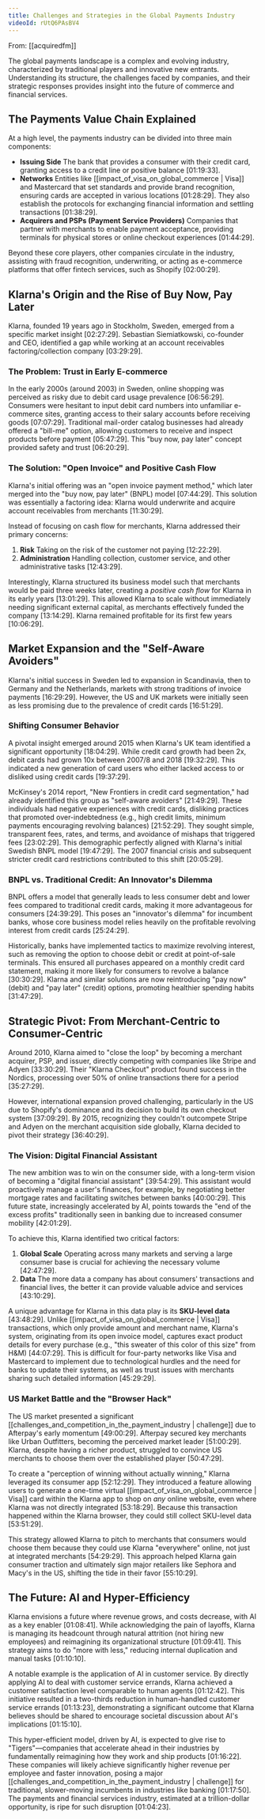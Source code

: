 ```yaml
---
title: Challenges and Strategies in the Global Payments Industry
videoId: rUtQ6PAsBV4
---
```


From: [[acquiredfm]] <br/> 

The global payments landscape is a complex and evolving industry, characterized by traditional players and innovative new entrants. Understanding its structure, the challenges faced by companies, and their strategic responses provides insight into the future of commerce and financial services.

## The Payments Value Chain Explained

At a high level, the payments industry can be divided into three main components:
*   **Issuing Side** The bank that provides a consumer with their credit card, granting access to a credit line or positive balance <a class="yt-timestamp" data-t="01:19:33">[01:19:33]</a>.
*   **Networks** Entities like [[impact_of_visa_on_global_commerce | Visa]] and Mastercard that set standards and provide brand recognition, ensuring cards are accepted in various locations <a class="yt-timestamp" data-t="01:28:29">[01:28:29]</a>. They also establish the protocols for exchanging financial information and settling transactions <a class="yt-timestamp" data-t="01:38:29">[01:38:29]</a>.
*   **Acquirers and PSPs (Payment Service Providers)** Companies that partner with merchants to enable payment acceptance, providing terminals for physical stores or online checkout experiences <a class="yt-timestamp" data-t="01:44:29">[01:44:29]</a>.

Beyond these core players, other companies circulate in the industry, assisting with fraud recognition, underwriting, or acting as e-commerce platforms that offer fintech services, such as Shopify <a class="yt-timestamp" data-t="02:00:29">[02:00:29]</a>.

## Klarna's Origin and the Rise of Buy Now, Pay Later

Klarna, founded 19 years ago in Stockholm, Sweden, emerged from a specific market insight <a class="yt-timestamp" data-t="02:27:29">[02:27:29]</a>. Sebastian Siemiatkowski, co-founder and CEO, identified a gap while working at an account receivables factoring/collection company <a class="yt-timestamp" data-t="03:29:29">[03:29:29]</a>.

### The Problem: Trust in Early E-commerce
In the early 2000s (around 2003) in Sweden, online shopping was perceived as risky due to debit card usage prevalence <a class="yt-timestamp" data-t="06:56:29">[06:56:29]</a>. Consumers were hesitant to input debit card numbers into unfamiliar e-commerce sites, granting access to their salary accounts before receiving goods <a class="yt-timestamp" data-t="07:07:29">[07:07:29]</a>. Traditional mail-order catalog businesses had already offered a "bill-me" option, allowing customers to receive and inspect products before payment <a class="yt-timestamp" data-t="05:47:29">[05:47:29]</a>. This "buy now, pay later" concept provided safety and trust <a class="yt-timestamp" data-t="06:20:29">[06:20:29]</a>.

### The Solution: "Open Invoice" and Positive Cash Flow
Klarna's initial offering was an "open invoice payment method," which later merged into the "buy now, pay later" (BNPL) model <a class="yt-timestamp" data-t="07:44:29">[07:44:29]</a>. This solution was essentially a factoring idea: Klarna would underwrite and acquire account receivables from merchants <a class="yt-timestamp" data-t="11:30:29">[11:30:29]</a>.

Instead of focusing on cash flow for merchants, Klarna addressed their primary concerns:
1.  **Risk** Taking on the risk of the customer not paying <a class="yt-timestamp" data-t="12:22:29">[12:22:29]</a>.
2.  **Administration** Handling collection, customer service, and other administrative tasks <a class="yt-timestamp" data-t="12:43:29">[12:43:29]</a>.

Interestingly, Klarna structured its business model such that merchants would be paid three weeks later, creating a *positive cash flow* for Klarna in its early years <a class="yt-timestamp" data-t="13:01:29">[13:01:29]</a>. This allowed Klarna to scale without immediately needing significant external capital, as merchants effectively funded the company <a class="yt-timestamp" data-t="13:14:29">[13:14:29]</a>. Klarna remained profitable for its first few years <a class="yt-timestamp" data-t="10:06:29">[10:06:29]</a>.

## Market Expansion and the "Self-Aware Avoiders"

Klarna's initial success in Sweden led to expansion in Scandinavia, then to Germany and the Netherlands, markets with strong traditions of invoice payments <a class="yt-timestamp" data-t="16:29:29">[16:29:29]</a>. However, the US and UK markets were initially seen as less promising due to the prevalence of credit cards <a class="yt-timestamp" data-t="16:51:29">[16:51:29]</a>.

### Shifting Consumer Behavior
A pivotal insight emerged around 2015 when Klarna's UK team identified a significant opportunity <a class="yt-timestamp" data-t="18:04:29">[18:04:29]</a>. While credit card growth had been 2x, debit cards had grown 10x between 2007/8 and 2018 <a class="yt-timestamp" data-t="19:32:29">[19:32:29]</a>. This indicated a new generation of card users who either lacked access to or disliked using credit cards <a class="yt-timestamp" data-t="19:37:29">[19:37:29]</a>.

McKinsey's 2014 report, "New Frontiers in credit card segmentation," had already identified this group as "self-aware avoiders" <a class="yt-timestamp" data-t="21:49:29">[21:49:29]</a>. These individuals had negative experiences with credit cards, disliking practices that promoted over-indebtedness (e.g., high credit limits, minimum payments encouraging revolving balances) <a class="yt-timestamp" data-t="21:52:29">[21:52:29]</a>. They sought simple, transparent fees, rates, and terms, and avoidance of mishaps that triggered fees <a class="yt-timestamp" data-t="23:02:29">[23:02:29]</a>. This demographic perfectly aligned with Klarna's initial Swedish BNPL model <a class="yt-timestamp" data-t="19:47:29">[19:47:29]</a>. The 2007 financial crisis and subsequent stricter credit card restrictions contributed to this shift <a class="yt-timestamp" data-t="20:05:29">[20:05:29]</a>.

### BNPL vs. Traditional Credit: An Innovator's Dilemma
BNPL offers a model that generally leads to less consumer debt and lower fees compared to traditional credit cards, making it more advantageous for consumers <a class="yt-timestamp" data-t="24:39:29">[24:39:29]</a>. This poses an "innovator's dilemma" for incumbent banks, whose core business model relies heavily on the profitable revolving interest from credit cards <a class="yt-timestamp" data-t="25:24:29">[25:24:29]</a>.

Historically, banks have implemented tactics to maximize revolving interest, such as removing the option to choose debit or credit at point-of-sale terminals. This ensured all purchases appeared on a monthly credit card statement, making it more likely for consumers to revolve a balance <a class="yt-timestamp" data-t="30:30:29">[30:30:29]</a>. Klarna and similar solutions are now reintroducing "pay now" (debit) and "pay later" (credit) options, promoting healthier spending habits <a class="yt-timestamp" data-t="31:47:29">[31:47:29]</a>.

## Strategic Pivot: From Merchant-Centric to Consumer-Centric

Around 2010, Klarna aimed to "close the loop" by becoming a merchant acquirer, PSP, and issuer, directly competing with companies like Stripe and Adyen <a class="yt-timestamp" data-t="33:30:29">[33:30:29]</a>. Their "Klarna Checkout" product found success in the Nordics, processing over 50% of online transactions there for a period <a class="yt-timestamp" data-t="35:27:29">[35:27:29]</a>.

However, international expansion proved challenging, particularly in the US due to Shopify's dominance and its decision to build its own checkout system <a class="yt-timestamp" data-t="37:09:29">[37:09:29]</a>. By 2015, recognizing they couldn't outcompete Stripe and Adyen on the merchant acquisition side globally, Klarna decided to pivot their strategy <a class="yt-timestamp" data-t="36:40:29">[36:40:29]</a>.

### The Vision: Digital Financial Assistant
The new ambition was to win on the consumer side, with a long-term vision of becoming a "digital financial assistant" <a class="yt-timestamp" data-t="39:54:29">[39:54:29]</a>. This assistant would proactively manage a user's finances, for example, by negotiating better mortgage rates and facilitating switches between banks <a class="yt-timestamp" data-t="40:00:29">[40:00:29]</a>. This future state, increasingly accelerated by AI, points towards the "end of the excess profits" traditionally seen in banking due to increased consumer mobility <a class="yt-timestamp" data-t="42:01:29">[42:01:29]</a>.

To achieve this, Klarna identified two critical factors:
1.  **Global Scale** Operating across many markets and serving a large consumer base is crucial for achieving the necessary volume <a class="yt-timestamp" data-t="42:47:29">[42:47:29]</a>.
2.  **Data** The more data a company has about consumers' transactions and financial lives, the better it can provide valuable advice and services <a class="yt-timestamp" data-t="43:10:29">[43:10:29]</a>.

A unique advantage for Klarna in this data play is its **SKU-level data** <a class="yt-timestamp" data-t="43:48:29">[43:48:29]</a>. Unlike [[impact_of_visa_on_global_commerce | Visa]] transactions, which only provide amount and merchant name, Klarna's system, originating from its open invoice model, captures exact product details for every purchase (e.g., "this sweater of this color of this size" from H&M) <a class="yt-timestamp" data-t="44:07:29">[44:07:29]</a>. This is difficult for four-party networks like Visa and Mastercard to implement due to technological hurdles and the need for banks to update their systems, as well as trust issues with merchants sharing such detailed information <a class="yt-timestamp" data-t="45:29:29">[45:29:29]</a>.

### US Market Battle and the "Browser Hack"
The US market presented a significant [[challenges_and_competition_in_the_payment_industry | challenge]] due to Afterpay's early momentum <a class="yt-timestamp" data-t="49:00:29">[49:00:29]</a>. Afterpay secured key merchants like Urban Outfitters, becoming the perceived market leader <a class="yt-timestamp" data-t="51:00:29">[51:00:29]</a>. Klarna, despite having a richer product, struggled to convince US merchants to choose them over the established player <a class="yt-timestamp" data-t="50:47:29">[50:47:29]</a>.

To create a "perception of winning without actually winning," Klarna leveraged its consumer app <a class="yt-timestamp" data-t="52:12:29">[52:12:29]</a>. They introduced a feature allowing users to generate a one-time virtual [[impact_of_visa_on_global_commerce | Visa]] card within the Klarna app to shop on *any* online website, even where Klarna was not directly integrated <a class="yt-timestamp" data-t="53:18:29">[53:18:29]</a>. Because this transaction happened within the Klarna browser, they could still collect SKU-level data <a class="yt-timestamp" data-t="53:51:29">[53:51:29]</a>.

This strategy allowed Klarna to pitch to merchants that consumers would choose them because they could use Klarna "everywhere" online, not just at integrated merchants <a class="yt-timestamp" data-t="54:29:29">[54:29:29]</a>. This approach helped Klarna gain consumer traction and ultimately sign major retailers like Sephora and Macy's in the US, shifting the tide in their favor <a class="yt-timestamp" data-t="55:10:29">[55:10:29]</a>.

## The Future: AI and Hyper-Efficiency

Klarna envisions a future where revenue grows, and costs decrease, with AI as a key enabler <a class="yt-timestamp" data-t="01:08:41">[01:08:41]</a>. While acknowledging the pain of layoffs, Klarna is managing its headcount through natural attrition (not hiring new employees) and reimagining its organizational structure <a class="yt-timestamp" data-t="01:09:41">[01:09:41]</a>. This strategy aims to do "more with less," reducing internal duplication and manual tasks <a class="yt-timestamp" data-t="01:10:10">[01:10:10]</a>.

A notable example is the application of AI in customer service. By directly applying AI to deal with customer service errands, Klarna achieved a customer satisfaction level comparable to human agents <a class="yt-timestamp" data-t="01:12:42">[01:12:42]</a>. This initiative resulted in a two-thirds reduction in human-handled customer service errands <a class="yt-timestamp" data-t="01:13:23">[01:13:23]</a>, demonstrating a significant outcome that Klarna believes should be shared to encourage societal discussion about AI's implications <a class="yt-timestamp" data-t="01:15:10">[01:15:10]</a>.

This hyper-efficient model, driven by AI, is expected to give rise to "Tigers"—companies that accelerate ahead in their industries by fundamentally reimagining how they work and ship products <a class="yt-timestamp" data-t="01:16:22">[01:16:22]</a>. These companies will likely achieve significantly higher revenue per employee and faster innovation, posing a major [[challenges_and_competition_in_the_payment_industry | challenge]] for traditional, slower-moving incumbents in industries like banking <a class="yt-timestamp" data-t="01:17:50">[01:17:50]</a>. The payments and financial services industry, estimated at a trillion-dollar opportunity, is ripe for such disruption <a class="yt-timestamp" data-t="01:04:23">[01:04:23]</a>.